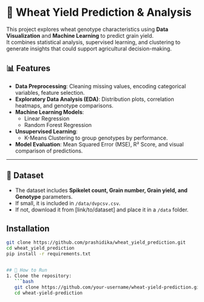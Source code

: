 # 🌾 Wheat Yield Prediction & Analysis

This project explores wheat genotype characteristics using **Data Visualization** and **Machine Learning** to predict grain yield.  
It combines statistical analysis, supervised learning, and clustering to generate insights that could support agricultural decision-making.


## 📊 Features
- **Data Preprocessing**: Cleaning missing values, encoding categorical variables, feature selection.
- **Exploratory Data Analysis (EDA)**: Distribution plots, correlation heatmaps, and genotype comparisons.
- **Machine Learning Models**:
  - Linear Regression
  - Random Forest Regression
- **Unsupervised Learning**:
  - K-Means Clustering to group genotypes by performance.
- **Model Evaluation**: Mean Squared Error (MSE), R² Score, and visual comparison of predictions.

---

## 📂 Dataset
- The dataset includes **Spikelet count, Grain number, Grain yield, and Genotype** parameters.  
- If small, it is included in `/data/dvpcsv.csv`.  
- If not, download it from [link/to/dataset] and place it in a `/data` folder.  

## Installation
```bash
git clone https://github.com/prashidika/wheat_yield_prediction.git
cd wheat_yield_prediction
pip install -r requirements.txt


## 🚀 How to Run
1. Clone the repository:
   ```bash
   git clone https://github.com/your-username/wheat-yield-prediction.git
   cd wheat-yield-prediction
